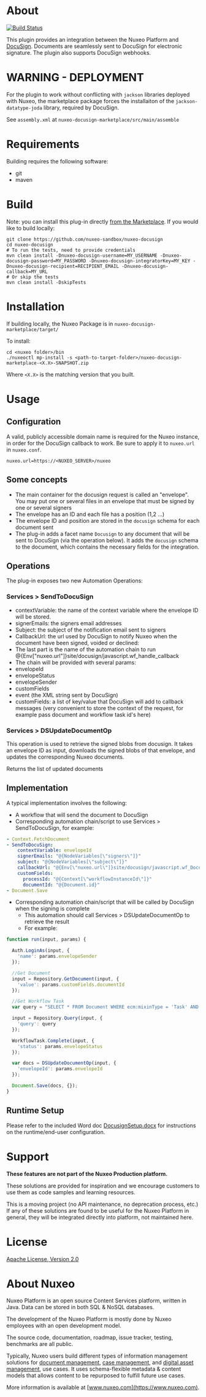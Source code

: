 # About

[![Build Status](https://qa.nuxeo.org/jenkins/buildStatus/icon?job=Sandbox/sandbox_nuxeo-docusign-master)](https://qa.nuxeo.org/jenkins/job/Sandbox/job/sandbox_nuxeo-docusign-master/)

This plugin provides an integration between the Nuxeo Platform and <a href="https://docusign.com">DocuSign</a>. Documents are seamlessly sent to DocuSign for electronic signature. The plugin also supports DocuSign webhooks.

# WARNING - DEPLOYMENT
For the plugin to work without conflicting with `jackson` libraries deployed with Nuxeo, the marketplace package forces the installaiton of the `jackson-datatype-joda` library, required by DocuSign.

See `assembly.xml` at `nuxeo-docusign-marketplace/src/main/assemble`

# Requirements

Building requires the following software:

- git
- maven

# Build

Note: you can install this plug-in directly [from the Marketplace](https://connect.nuxeo.com/nuxeo/site/marketplace/package/nuxeo-docusign). If you would like to build locally:

```
git clone https://github.com/nuxeo-sandbox/nuxeo-docusign
cd nuxeo-docusign
# To run the tests, need to provide credentials
mvn clean install -Dnuxeo-docusign-username=MY_USERNAME -Dnuxeo-docusign-password=MY_PASSWORD -Dnuxeo-docusign-integratorKey=MY_KEY -Dnuxeo-docusign-recipient=RECIPIENT_EMAIL -Dnuxeo-docusign-callback=MY_URL
# Or skip the tests
mvn clean install -DskipTests
```

# Installation

If building locally, the Nuxeo Package is in `nuxeo-docusign-marketplace/target/`

To install:

```
cd <nuxeo folder>/bin
./nuxeoctl mp-install -s <path-to-target-folder>/nuxeo-docusign-marketplace-<X.X>-SNAPSHOT.zip
```

Where `<X.X>` is the matching version that you built.

# Usage

## Configuration

A valid, publicly accessible domain name is required for the Nuxeo instance, in order for the DocuSign callback to work. Be sure to apply it to `nuxeo.url` in `nuxeo.conf`.

```
nuxeo.url=https://<NUXEO_SERVER>/nuxeo
```

## Some concepts
* The main container for the docusign request is called an "envelope". You may put one or several files in an envelope that must be signed by one or several signers
* The envelope has an ID and each file has a position (1,2 ...)
* The envelope ID and position are stored in the `docusign` schema for each document sent
* The plug-in adds a facet name `Docusign` to any document that will be sent to DocuSign (via the operation below). It adds the `docusign` schema to the document, which contains the necessary fields for the integration.

## Operations
The plug-in exposes two new Automation Operations:

### Services > SendToDocuSign

* contextVariable: the name of the context variable where the envelope ID will be stored.
* signerEmails: the signers email addresses
* Subject: the subject of the notification email sent to signers
* CallbackUrl: the url used by DocuSign to notify Nuxeo when the document have been signed, voided or declined:
 * The last part is the name of the automation chain to run
@{Env["nuxeo.url"]}site/docusign/javascript.wf_handle_callback
 * The chain will be provided with several params:
  * envelopeId
  * envelopeStatus
  * envelopeSender
  * customFields
  * event (the XML string sent by DocuSign)
* customFields: a list of key/value that DocuSign will add to callback messages (very convenient to store the context of the request, for example pass document and workflow task id's here)

### Services > DSUpdateDocumentOp

This operation is used to retrieve the signed blobs from docusign. It takes an envelope ID as input, downloads the signed blobs of that envelope, and updates the corresponding Nuxeo documents.

Returns the list of updated documents

## Implementation

A typical implementation involves the following:

* A workflow that will send the document to DocuSign
* Corresponding automation chain/script to use Services > SendToDocuSign, for example:

```yaml
- Context.FetchDocument
- SendToDocuSign:
    contextVariable: envelopeId
    signerEmails: "@{NodeVariables[\"signers\"]}"
    subject: "@{NodeVariables[\"subject\"]}"
    callbackUrl: "@{Env[\"nuxeo.url\"]}site/docusign/javascript.wf_Docusign_HandleCallback"
    customFields:
      processId: "@{Context[\"workflowInstanceId\"]}"
      documentId: "@{Document.id}"
- Document.Save
```

* Corresponding automation chain/script that will be called by DocuSign when the signing is complete
  * This automation should call Services > DSUpdateDocumentOp to retrieve the result
  * For example:

```javascript
function run(input, params) {

  Auth.LoginAs(input, {
    'name': params.envelopeSender
  });

  //Get Document
  input = Repository.GetDocument(input, {
    'value': params.customFields.documentId
  });

  //Get Workflow Task
  var query = "SELECT * FROM Document WHERE ecm:mixinType = 'Task' AND ecm:currentLifeCycleState NOT IN ('ended','cancelled') AND ecm:isProxy =0 AND nt:processId ='" + params.customFields.processId + "'";

  input = Repository.Query(input, {
    'query': query
  });

  WorkflowTask.Complete(input, {
    'status': params.envelopeStatus
  });

  var docs = DSUpdateDocumentOp(input, {
    'envelopeId': params.envelopeId
  });

  Document.Save(docs, {});
}
```

## Runtime Setup

Please refer to the included Word doc [DocusignSetup.docx](DocuSign-Setup.docx) for instructions on the runtime/end-user configuration.

# Support

**These features are not part of the Nuxeo Production platform.**

These solutions are provided for inspiration and we encourage customers to use them as code samples and learning resources.

This is a moving project (no API maintenance, no deprecation process, etc.) If any of these solutions are found to be useful for the Nuxeo Platform in general, they will be integrated directly into platform, not maintained here.

# License

[Apache License, Version 2.0](http://www.apache.org/licenses/LICENSE-2.0.html)

# About Nuxeo

Nuxeo Platform is an open source Content Services platform, written in Java. Data can be stored in both SQL & NoSQL databases.

The development of the Nuxeo Platform is mostly done by Nuxeo employees with an open development model.

The source code, documentation, roadmap, issue tracker, testing, benchmarks are all public.

Typically, Nuxeo users build different types of information management solutions for [document management](https://www.nuxeo.com/solutions/document-management/), [case management](https://www.nuxeo.com/solutions/case-management/), and [digital asset management](https://www.nuxeo.com/solutions/dam-digital-asset-management/), use cases. It uses schema-flexible metadata & content models that allows content to be repurposed to fulfill future use cases.

More information is available at [www.nuxeo.com](https://www.nuxeo.com).

